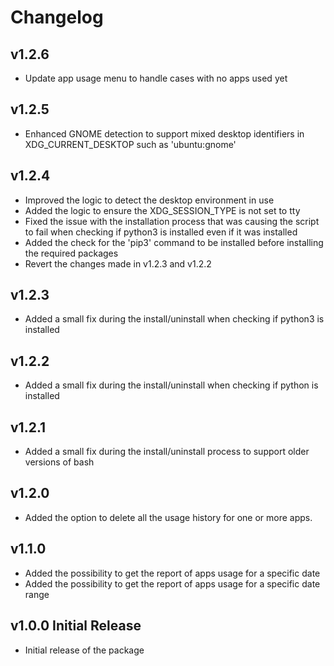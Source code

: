 # Changelog

## v1.2.6
- Update app usage menu to handle cases with no apps used yet

## v1.2.5
- Enhanced GNOME detection to support mixed desktop identifiers in XDG_CURRENT_DESKTOP such as 'ubuntu:gnome'

## v1.2.4
- Improved the logic to detect the desktop environment in use
- Added the logic to ensure the XDG_SESSION_TYPE is not set to tty
- Fixed the issue with the installation process that was causing the script to fail when checking if python3 is installed even if it was installed
- Added the check for the 'pip3' command to be installed before installing the required packages
- Revert the changes made in v1.2.3 and v1.2.2

## v1.2.3
- Added a small fix during the install/uninstall when checking if python3 is installed

## v1.2.2
- Added a small fix during the install/uninstall when checking if python is installed

## v1.2.1
- Added a small fix during the install/uninstall process to support older versions of bash

## v1.2.0
- Added the option to delete all the usage history for one or more apps. 

## v1.1.0 
- Added the possibility to get the report of apps usage for a specific date
- Added the possibility to get the report of apps usage for a specific date range

## v1.0.0 Initial Release
- Initial release of the package
